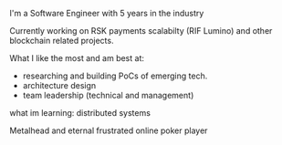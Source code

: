 I'm a Software Engineer with 5 years in the industry

Currently working on RSK payments scalabilty (RIF Lumino) and other blockchain related projects.

What I like the most and am best at:

- researching and building PoCs of emerging tech.
- architecture design
- team leadership (technical and management)

what im learning: distributed systems



Metalhead and eternal frustrated online poker player

